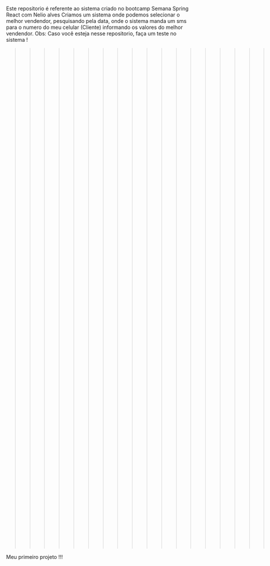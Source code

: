 Este repositorio é referente ao sistema criado no bootcamp Semana Spring React com Nelio alves
Criamos um sistema onde podemos selecionar o melhor vendendor, pesquisando pela data, onde o sistema manda um sms para 
o numero do meu celular (Cliente) informando os valores do melhor vendendor. 
Obs: Caso você esteja nesse repositorio, faça um teste no sistema !

>>>>>>>>>>>>>>>>>>>>>>>LINK <<<<<<<<<<<<<<<<<<<<<<<<<<<<<<<<<<<<
https://dsmetasallysoncosta.netlify.app/



Meu primeiro projeto !!!




